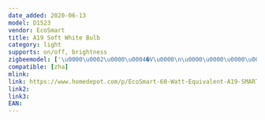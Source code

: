 ```yaml
---
date_added: 2020-06-13
model: D1523
vendor: EcoSmart
title: A19 Soft White Bulb
category: light
supports: on/off, brightness
zigbeemodel: ['\u0000\u0002\u0000\u0004�V\u0000\n\u0000\u0000\u0000\u0000\u0000\u0000\u0000\u0000\u0000\u0000\u0000\u0000\u0000\u0000\u0000\u0000\u0000\u0000\u0000\u0000\u0000\u0000\u0000\u000e', '\u0000\u0002\u0000\u0004��\"�\u0000\u0000\u0000\u0000\u0000\u0000\u0000\u0000\u0000\u0000\u0000\u0000\u0000\u0000\u0000\u0000\u0000\u0000\u0000\u0000\u0000\u0000\u0000\u000e']
compatible: [zha]
mlink: 
link: https://www.homedepot.com/p/EcoSmart-60-Watt-Equivalent-A19-SMART-LED-Light-Bulb-Tunable-White-Starter-Kit-1-Bulb-A9A19A60WESDZR1/310288335
link2: 
link3: 
EAN:
---
```

